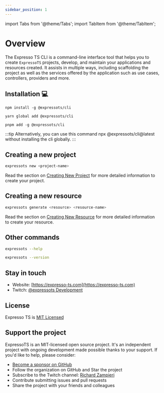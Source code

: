 ```yaml
---
sidebar_position: 1
---
```

import Tabs from '@theme/Tabs';
import TabItem from '@theme/TabItem';

# Overview

The Expresso TS CLI is a command-line interface tool that helps you to create `ExpressoTS` projects, develop, and maintain your applications and resources created. It assists in multiple ways, including scaffolding the project as well as the services offered by the application such as use cases, controllers, providers and more.

## Installation 💻

<Tabs>
  <TabItem value="npm" label="NPM" default>

    npm install -g @expressots/cli

  </TabItem>
  <TabItem value="yarn" label="Yarn">

    yarn global add @expressots/cli

  </TabItem>
  <TabItem value="pnpm" label="PNPM">

    pnpm add -g @expressots/cli

  </TabItem>
</Tabs>

:::tip
Alternatively, you can use this command npx @expressots/cli@latest without installing the cli globally.
:::

## Creating a new project

```bash
expressots new <project-name>
```

Read the section on [Creating New Project](new) for more detailed information to create your project.

## Creating a new resource

```bash
expressots generate <resource> <resource-name>
```

Read the section on [Creating New Resource](generate) for more detailed information to create your resource.

## Other commands

```bash
expressots --help
```

```bash
expressots --version
```

## Stay in touch

- Website: [https://expresso-ts.com](https://expresso-ts.com)
- Twitch:  [@expressots Development](https://www.twitch.tv/richardzampieri)

## License

Expresso TS is [MIT Licensed](https://github.com/expressots/expressots-cli/blob/main/LICENSE.md)

## Support the project

ExpressoTS is an MIT-licensed open source project. It's an independent project with ongoing development made possible thanks to your support. If you'd like to help, please consider:

- [Become a sponsor on GitHub]("")
- Follow the organization on GitHub and Star the project
- Subscribe to the Twitch channel: [Richard Zampieri](https://www.twitch.tv/richardzampieri)
- Contribute submitting issues and pull requests
- Share the project with your friends and colleagues